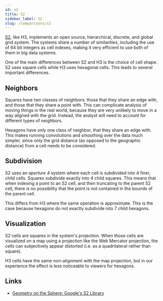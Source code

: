 ```yaml
---
id: s2
title: S2
sidebar_label: S2
slug: /comparisons/s2
---
```


[S2](https://s2geometry.io/), like H3, implements an open source, hierarchical, discrete, and global grid system. The systems share a number of similarities, including the use of 64 bit integers as cell indexes, making it very efficient to use both of them in big data systems.

One of the main differences between S2 and H3 is the choice of cell shape. S2 uses square cells while H3 uses hexagonal cells. This leads to several important differences.

## Neighbors

Squares have two classes of neighbors: those that they share an edge with, and those that they share a point with. This can complicate analysis of moving things in the real world, because they are very unlikely to move in a way aligned with the grid. Instead, the analyst will need to account for different types of neighbors.

Hexagons have only one class of neighbor, that they share an edge with. This makes running convolutions and smoothing over the data much simpler, since only the grid distance (as opposed to the geographic distance) from a cell needs to be considered.

## Subdivision

S2 uses an *aperture 4* system where each cell is subdivided into 4 finer, child cells. Squares subdivide exactly into 4 child squares. This means that when indexing a point to an S2 cell, and then truncating to the parent S2 cell, there is no possibility that the point is not contained in the bounds of the parent cell.

This differs from H3 where the same operation is approximate. This is the case because hexagons do not exactly subdivide into 7 child hexagons.

## Visualization

S2 cells are squares in the system's projection. When those cells are visualized on a map using a projection like the Web Mercator projection, the cells can subjectively appear distorted (i.e. as a quadrilateral rather than square).

H3 cells have the same non-alignment with the map projection, but in our experience the effect is less noticeable to viewers for hexagons.

## Links

* [Geometry on the Sphere: Google's S2 Library](https://docs.google.com/presentation/d/1Hl4KapfAENAOf4gv-pSngKwvS_jwNVHRPZTTDzXXn6Q/edit)
